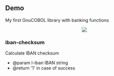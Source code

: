 ## Demo
My first GnuCOBOL library with banking functions

<p align="center">
  <img src="https://github.com/FIXME/banking/workflows/docker-ci/badge.svg" />
</p>

### iban-checksum
Calculate IBAN checksum
- @param l-iban IBAN string
- @return '1' in case of success
